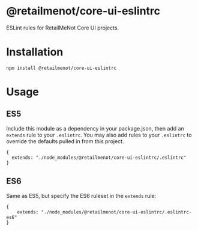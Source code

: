 # @retailmenot/core-ui-eslintrc

ESLint rules for RetailMeNot Core UI projects.

# Installation

```
npm install @retailmenot/core-ui-eslintrc
```

# Usage

## ES5

Include this module as a dependency in your package.json, then add an `extends`
rule to your `.eslintrc`. You may also add rules to your `.eslintrc` to override
the defaults pulled in from this project.

```
{
  extends: "./node_modules/@retailmenot/core-ui-eslintrc/.eslintrc"
}
```

## ES6

Same as ES5, but specify the ES6 ruleset in the `extends` rule:

```
{
    extends: "./node_modules/@retailmenot/core-ui-eslintrc/.eslintrc-es6"
}
```
